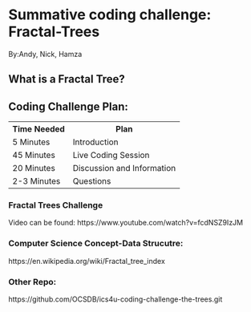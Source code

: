 # Summative coding challenge: Fractal-Trees
By:Andy, Nick, Hamza

<h2>What is a Fractal Tree?</h2>

 
<h2>Coding Challenge Plan:</h2>
<table class="tg">
  <tr>
    <th class="tg-yw4l"><b>Time Needed</b></th>
    <th class="tg-yw4l"><b>Plan</b></th>
  </tr>
  <tr>
    <td class="tg-yw4l">5 Minutes</td>
    <td class="tg-yw4l">Introduction</td>
  </tr>
  <tr>
    <td class="tg-yw4l">45 Minutes</td>
    <td class="tg-yw4l">Live Coding Session</td>
  </tr>
    <tr>
    <td class="tg-yw4l">20 Minutes</td>
    <td class="tg-yw4l">Discussion and Information</td>
  </tr>
     <tr>
    <td class="tg-yw4l">2-3 Minutes</td>
    <td class="tg-yw4l">Questions</td>
  </tr>
</table>

<h3>Fractal Trees Challenge</h3>
Video can be found: https://www.youtube.com/watch?v=fcdNSZ9IzJM <br>

<h3>Computer Science Concept-Data Strucutre:</h3>
https://en.wikipedia.org/wiki/Fractal_tree_index

<h3>Other Repo:</h3>
https://github.com/OCSDB/ics4u-coding-challenge-the-trees.git
